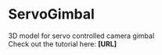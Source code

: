 # ServoGimbal
3D model for servo controlled camera gimbal <br>
Check out the tutorial here: <b>[URL]</b>
